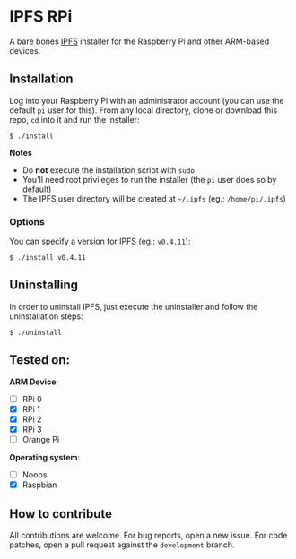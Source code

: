 IPFS RPi
========

A bare bones [IPFS](https://ipfs.io) installer for the Raspberry Pi and other ARM-based devices.

## Installation

Log into your Raspberry Pi with an administrator account (you can use the default `pi` user for this). From any local
directory, clone or download this repo, `cd` into it and run the installer:

```SHELL
$ ./install
```

**Notes**

* Do **not** execute the installation script with `sudo`
* You'll need root privileges to run the installer (the `pi` user does so by default)
* The IPFS user directory will be created at `~/.ipfs` (eg.: `/home/pi/.ipfs`)

### Options

You can specify a version for IPFS (eg.: `v0.4.11`):

```SHELL
$ ./install v0.4.11
```

## Uninstalling

In order to uninstall IPFS, just execute the uninstaller and follow the uninstallation steps:

```SHELL
$ ./uninstall
```

## Tested on:

**ARM Device**:

- [ ] RPi 0
- [x] RPi 1
- [x] RPi 2
- [x] RPi 3
- [ ] Orange Pi

**Operating system**:

- [ ] Noobs
- [x] Raspbian

## How to contribute

All contributions are welcome. For bug reports, open a new issue. For code patches, open a pull request against the
`development` branch.

